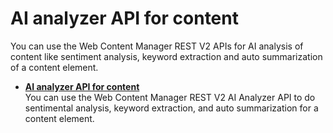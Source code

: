 # AI analyzer API for content

You can use the Web Content Manager REST V2 APIs for AI analysis of content like sentiment analysis, keyword extraction and auto summarization of a content element.

-   **[AI analyzer API for content](wcm_rest_content_ai_analysis.md)**  
You can use the Web Content Manager REST V2 AI Analyzer API to do sentimental analysis, keyword extraction, and auto summarization for a content element.
